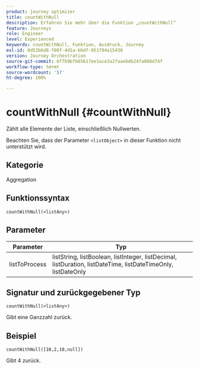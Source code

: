 ```yaml
---
product: journey optimizer
title: countWithNull
description: Erfahren Sie mehr über die Funktion „countWithNull“
feature: Journeys
role: Engineer
level: Experienced
keywords: countWithNull, Funktion, Ausdruck, Journey
exl-id: 8d53b6d8-f00f-4d1a-b6df-951f84a15430
version: Journey Orchestration
source-git-commit: 6f7b9bfb65617ee1ace3a2faaebdb24fa068d74f
workflow-type: tm+mt
source-wordcount: '57'
ht-degree: 100%

---
```


# countWithNull {#countWithNull}

Zählt alle Elemente der Liste, einschließlich Nullwerten.

Beachten Sie, dass der Parameter `<listObject>` in dieser Funktion nicht unterstützt wird.

## Kategorie

Aggregation

## Funktionssyntax

`countWithNull(<listAny>)`

## Parameter

| Parameter | Typ |
|-----------|------------------|
| listToProcess | listString, listBoolean, listInteger, listDecimal, listDuration, listDateTime, listDateTimeOnly, listDateOnly |

## Signatur und zurückgegebener Typ

`countWithNull(<listAny>)`

Gibt eine Ganzzahl zurück.

## Beispiel

`countWithNull([10,2,10,null])`

Gibt 4 zurück.
